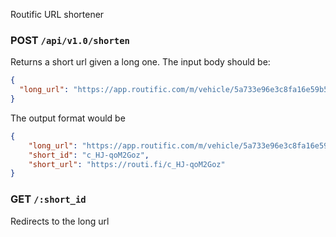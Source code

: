 Routific URL shortener

### POST `/api/v1.0/shorten`

Returns a short url given a long one. The input body should be:
```json
{
  "long_url": "https://app.routific.com/m/vehicle/5a733e96e3c8fa16e59b57a4/routes/5ac532a21c4dfa0aecb904b7"
}
```
The output format would be
```json
{
    "long_url": "https://app.routific.com/m/vehicle/5a733e96e3c8fa16e59b57a4/routes/5ac532a21c4dfa0aecb904b7",
    "short_id": "c_HJ-qoM2Goz",
    "short_url": "https://routi.fi/c_HJ-qoM2Goz"
}
```

### GET `/:short_id`

Redirects to the long url
